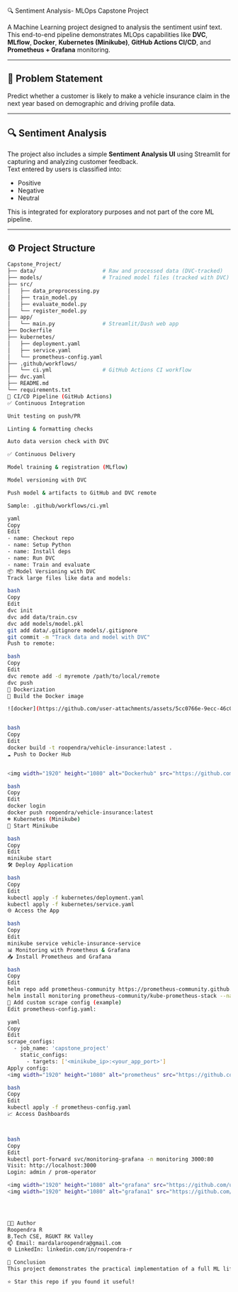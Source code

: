 🔍 Sentiment Analysis- MLOps Capstone Project

A Machine Learning project designed to analysis the sentiment usinf text. This end-to-end pipeline demonstrates MLOps capabilities like **DVC**, **MLflow**, **Docker**, **Kubernetes (Minikube)**, **GitHub Actions CI/CD**, and **Prometheus + Grafana** monitoring.

---

## 🧠 Problem Statement

Predict whether a customer is likely to make a vehicle insurance claim in the next year based on demographic and driving profile data.

---

## 🔍 Sentiment Analysis

The project also includes a simple **Sentiment Analysis UI** using Streamlit for capturing and analyzing customer feedback.  
Text entered by users is classified into:
- Positive
- Negative
- Neutral

This is integrated for exploratory purposes and not part of the core ML pipeline.

---

## ⚙️ Project Structure

```bash
Capstone_Project/
├── data/                     # Raw and processed data (DVC-tracked)
├── models/                   # Trained model files (tracked with DVC)
├── src/
│   ├── data_preprocessing.py
│   ├── train_model.py
│   ├── evaluate_model.py
│   └── register_model.py
├── app/
│   └── main.py               # Streamlit/Dash web app
├── Dockerfile
├── kubernetes/
│   ├── deployment.yaml
│   ├── service.yaml
│   └── prometheus-config.yaml
├── .github/workflows/
│   └── ci.yml                # GitHub Actions CI workflow
├── dvc.yaml
├── README.md
└── requirements.txt
🔄 CI/CD Pipeline (GitHub Actions)
✅ Continuous Integration

Unit testing on push/PR

Linting & formatting checks

Auto data version check with DVC

✅ Continuous Delivery

Model training & registration (MLflow)

Model versioning with DVC

Push model & artifacts to GitHub and DVC remote

Sample: .github/workflows/ci.yml

yaml
Copy
Edit
- name: Checkout repo
- name: Setup Python
- name: Install deps
- name: Run DVC
- name: Train and evaluate
📦 Model Versioning with DVC
Track large files like data and models:

bash
Copy
Edit
dvc init
dvc add data/train.csv
dvc add models/model.pkl
git add data/.gitignore models/.gitignore
git commit -m "Track data and model with DVC"
Push to remote:

bash
Copy
Edit
dvc remote add -d myremote /path/to/local/remote
dvc push
🐳 Dockerization
🔧 Build the Docker image

![docker](https://github.com/user-attachments/assets/5cc0766e-9ecc-46c0-9a60-bf474f32f22c)


bash
Copy
Edit
docker build -t roopendra/vehicle-insurance:latest .
☁️ Push to Docker Hub


<img width="1920" height="1080" alt="Dockerhub" src="https://github.com/user-attachments/assets/c26fbf15-0164-448a-b144-469007f60883" />

bash
Copy
Edit
docker login
docker push roopendra/vehicle-insurance:latest
☸️ Kubernetes (Minikube)
🔁 Start Minikube

bash
Copy
Edit
minikube start
🛠️ Deploy Application

bash
Copy
Edit
kubectl apply -f kubernetes/deployment.yaml
kubectl apply -f kubernetes/service.yaml
🌐 Access the App

bash
Copy
Edit
minikube service vehicle-insurance-service
📊 Monitoring with Prometheus & Grafana
📥 Install Prometheus and Grafana

bash
Copy
Edit
helm repo add prometheus-community https://prometheus-community.github.io/helm-charts
helm install monitoring prometheus-community/kube-prometheus-stack --namespace monitoring --create-namespace
🔧 Add custom scrape config (example)
Edit prometheus-config.yaml:

yaml
Copy
Edit
scrape_configs:
  - job_name: 'capstone_project'
    static_configs:
      - targets: ['<minikube_ip>:<your_app_port>']
Apply config:
<img width="1920" height="1080" alt="prometheus" src="https://github.com/user-attachments/assets/0f594100-7a49-4339-be9f-8106a83177c7" />

bash
Copy
Edit
kubectl apply -f prometheus-config.yaml
📈 Access Dashboards



bash
Copy
Edit
kubectl port-forward svc/monitoring-grafana -n monitoring 3000:80
Visit: http://localhost:3000
Login: admin / prom-operator

<img width="1920" height="1080" alt="grafana" src="https://github.com/user-attachments/assets/deecdbb6-ab10-48ee-9768-8872064aa3a9" />
<img width="1920" height="1080" alt="grafana1" src="https://github.com/user-attachments/assets/271c1593-41a1-4b34-9f95-632a5f4455a6" />




👨‍💻 Author
Roopendra R
B.Tech CSE, RGUKT RK Valley
📫 Email: mardalaroopendra@gmail.com
🌐 LinkedIn: linkedin.com/in/roopendra-r

🏁 Conclusion
This project demonstrates the practical implementation of a full ML lifecycle pipeline using modern DevOps tools. It combines machine learning, model reproducibility, cloud-native tools (K8s, Docker), and open-source observability.

⭐ Star this repo if you found it useful!
